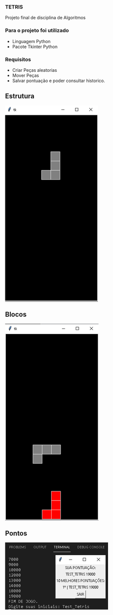 ### TETRIS
Projeto final de disciplina de Algoritmos

### Para o projeto foi utilizado 

* Linguagem Python
* Pacote Tkinter Python

### Requisitos

* Criar Peças aleatorias
* Mover Peças
* Salvar pontuação e poder consultar historico.

## Estrutura

<img align="center" alt="Estrutura" src="https://github.com/b8run/TETRIS/blob/main/img/Tetris.png" />

## Blocos

<img align="center" alt="Bloco" src="https://github.com/b8run/TETRIS/blob/main/img/Tetris_move.png" />

## Pontos

<img align="center" alt="Pontos" src="https://github.com/b8run/TETRIS/blob/main/img/pontos.png" />

